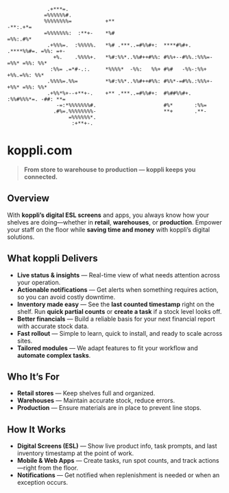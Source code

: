                                                                                  
                                                                                                    
                 .+***=.                                                                            
                =%%%%%%#.                                                                           
                %%%%%%%%=           +**                                     -**:.+*=                
                =%%%%%%%:  :**+-    *%#                                     =%%:.#%*                
                 .+%%%=.  :%%%%%.   *%# .***..=#%%#+:  ****#%#+. .****%%#=. =%%: =+-                
                   +%.    .%%%%+.   *%#:%%*..%%#++#%%: #%%+--#%%.:%%%=-=%%* =%%: %%*                
                  :%%= .=*#-.:.     *%%%%*  -%%:   %%+ #%#   -%%-:%%+   +%%.=%%: %%*                
                 .%%%%=.%%=         *%#:%%*..%%#++#%%: #%%*-=#%%.:%%%+-+%%* =%%: %%*                
                 .+%%*%+--+**+-.    +** .***..=#%%#+:  #%##%%#+. :%%#%%%*=. -##: **=                
                    -=:*%%%%%%%#.                      #%*       :%%=                               
                   .#%=.%%%%%%%%-                      **+       .**-                               
                        =%%%%%%*.                                                                   
                         :+**+-.                                                                    
                                                                                                    
                                                                                                    
# koppli.com

> **From store to warehouse to production — koppli keeps you connected.** 

## Overview

With **koppli’s digital ESL screens** and apps, you always know how your shelves are doing—whether in **retail**, **warehouses**, or **production**. Empower your staff on the floor while **saving time and money** with koppli’s digital solutions.

## What koppli Delivers

- **Live status & insights** — Real-time view of what needs attention across your operation.
- **Actionable notifications** — Get alerts when something requires action, so you can avoid costly downtime.
- **Inventory made easy** — See the **last counted timestamp** right on the shelf. Run **quick partial counts** or **create a task** if a stock level looks off.
- **Better financials** — Build a reliable basis for your next financial report with accurate stock data.
- **Fast rollout** — Simple to learn, quick to install, and ready to scale across sites.
- **Tailored modules** — We adapt features to fit your workflow and **automate complex tasks**.

## Who It’s For

- **Retail stores** — Keep shelves full and organized.
- **Warehouses** — Maintain accurate stock, reduce errors.
- **Production** — Ensure materials are in place to prevent line stops.

## How It Works

- **Digital Screens (ESL)** — Show live product info, task prompts, and last inventory timestamp at the point of work.
- **Mobile & Web Apps** — Create tasks, run spot counts, and track actions—right from the floor.
- **Notifications** — Get notified when replenishment is needed or when an exception occurs.
